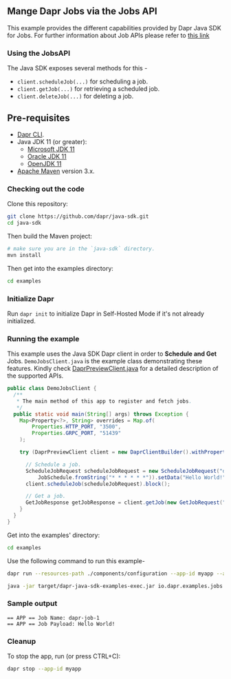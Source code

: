 ## Mange Dapr Jobs via the Jobs API

This example provides the different capabilities provided by Dapr Java SDK for Jobs. For further information about Job APIs please refer to [this link](https://docs.dapr.io/developing-applications/building-blocks/jobs/jobs-overview/)

### Using the JobsAPI

The Java SDK exposes several methods for this -
* `client.scheduleJob(...)` for scheduling a job.
* `client.getJob(...)` for retrieving a scheduled job.
* `client.deleteJob(...)` for deleting a job.

## Pre-requisites

* [Dapr CLI](https://docs.dapr.io/getting-started/install-dapr-cli/).
* Java JDK 11 (or greater):
    * [Microsoft JDK 11](https://docs.microsoft.com/en-us/java/openjdk/download#openjdk-11)
    * [Oracle JDK 11](https://www.oracle.com/technetwork/java/javase/downloads/index.html#JDK11)
    * [OpenJDK 11](https://jdk.java.net/11/)
* [Apache Maven](https://maven.apache.org/install.html) version 3.x.

### Checking out the code

Clone this repository:

```sh
git clone https://github.com/dapr/java-sdk.git
cd java-sdk
```

Then build the Maven project:

```sh
# make sure you are in the `java-sdk` directory.
mvn install
```

Then get into the examples directory:

```sh
cd examples
```

### Initialize Dapr

Run `dapr init` to initialize Dapr in Self-Hosted Mode if it's not already initialized.

### Running the example

This example uses the Java SDK Dapr client in order to **Schedule and Get** Jobs.
`DemoJobsClient.java` is the example class demonstrating these features.
Kindly check [DaprPreviewClient.java](https://github.com/dapr/java-sdk/blob/master/sdk/src/main/java/io/dapr/client/DaprPreviewClient.java) for a detailed description of the supported APIs.

```java
public class DemoJobsClient {
  /**
   * The main method of this app to register and fetch jobs.
   */
  public static void main(String[] args) throws Exception {
    Map<Property<?>, String> overrides = Map.of(
        Properties.HTTP_PORT, "3500",
        Properties.GRPC_PORT, "51439"
    );

    try (DaprPreviewClient client = new DaprClientBuilder().withPropertyOverrides(overrides).buildPreviewClient()) {

      // Schedule a job.
      ScheduleJobRequest scheduleJobRequest = new ScheduleJobRequest("dapr-job-1",
          JobSchedule.fromString("* * * * * *")).setData("Hello World!".getBytes());
      client.scheduleJob(scheduleJobRequest).block();

      // Get a job.
      GetJobResponse getJobResponse = client.getJob(new GetJobRequest("dapr-job-1")).block();
    }
  }
}
```

Get into the examples' directory:
```sh
cd examples
```

Use the following command to run this example-

<!-- STEP
name: Run ConfigurationClient example
expected_stdout_lines:
  - "== APP == Job Name: dapr-job-1"
  - "== APP == Job Payload: Hello World!"
background: true
output_match_mode: substring
sleep: 10
-->

```bash
dapr run --resources-path ./components/configuration --app-id myapp --app-port 8080 --dapr-http-port 3500 --dapr-grpc-port 51439  --log-level debug -- java -jar target/dapr-java-sdk-examples-exec.jar io.dapr.examples.jobs.DemoJobsSpringApplication
```

```bash
java -jar target/dapr-java-sdk-examples-exec.jar io.dapr.examples.jobs.DemoJobsClient
```

<!-- END_STEP -->

### Sample output
```
== APP == Job Name: dapr-job-1
== APP == Job Payload: Hello World!
```
### Cleanup

To stop the app, run (or press CTRL+C):

<!-- STEP
name: Cleanup
-->

```bash
dapr stop --app-id myapp
```

<!-- END_STEP -->


